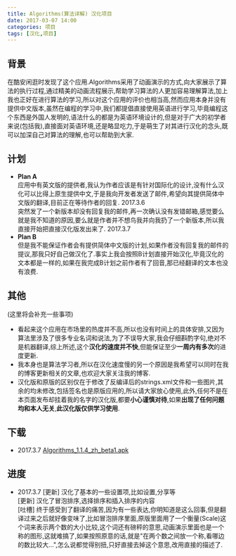 ```yaml
---
title: Algorithms(算法详解) 汉化项目
date: 2017-03-07 14:00
categories: 项目
tags: [汉化,项目]
---
```

## 背景
在酷安闲逛时发现了这个应用.Algorithms采用了动画演示的方式,向大家展示了算法的执行过程,通过精美的动画流程展示,帮助学习算法的人更加容易理解算法,加上我也正好在进行算法的学习,所以对这个应用的评价也相当高,然而应用本身并没有提供中文版本,虽然在编程的学习中,我们都提倡直接使用英语进行学习,毕竟编程这个东西是外国人发明的,语法什么的都是为英语环境设计的,但是对于广大的初学者来说(包括我),直接面对英语环境,还是略显吃力,于是萌生了对其进行汉化的念头,既可以加深自己对算法的理解,也可以帮助到大家.
## 计划
- **Plan A**  
应用中有英文版的提供者,我认为作者应该是有针对国际化的设计,没有什么汉化可以比得上原生提供中文,于是我向开发者发送了邮件,希望向其提供简体中文版的翻译,目前正在等待作者的回复.  2017.3.6  
突然发了一个新版本却没有回复我的邮件,再一次确认没有发错邮箱,感觉要么就是我不知道的原因,要么就是作者并不想鸟我并向我扔了一个新版本,所以我直接开始把直接汉化版发出来了.  2017.3.7
- **Plan B**  
但是我不能保证作者会有提供简体中文版的计划,如果作者没有回复我的邮件的提议,那我只好自己做汉化了.事实上我会按照B计划直接开始汉化,毕竟汉化的文本都是一样的,如果在我完成B计划之前作者有了回音,那已经翻译的文本也没有浪费.

## 其他
(这里将会补充一些事项)
- 看起来这个应用在市场里的热度并不高,所以也没有时间上的具体安排,又因为算法里涉及了很多专业名词和说法,为了不误导大家,我会仔细斟酌字句,绝对不是机器翻译,综上所述,这个**汉化的速度并不快**,但能保证至少**一周内有多次**的进度更新.
- 我本身也是算法学习者,所以在汉化速度慢的另一个原因是我希望可以同时在我的博客更新相关的文章,也欢迎大家关注我的博客.
- 汉化版和原版的区别仅在于修改了反编译后的strings.xml文件和一些图片,其余的均未修改,包括签名也是原版应用的,所以请大家放心使用,此外,任何不是在本页面发布却挂着我的名字的汉化版,都要**小心谨慎对待**,如果**出现了任何问题均和本人无关**,**此汉化版仅供学习使用**.

## 下载
- 2017.3.7   [Algorithms_1.1.4_zh_beta1.apk](https://raw.githubusercontent.com/lanyuanxiaoyao/Algorithm_Translation/master/apk_revision/1.1.4_zh_beta1.apk)

## 进度
- 2017.3.7
[更新] 汉化了基本的一些设置项,比如设置,分享等  
[更新] 汉化了冒泡排序,选择排序和插入排序的内容  
[吐槽] 终于感受到了翻译的痛苦,因为有一些表达,你明知道是这么回事,但是翻译过来之后就好像变味了,比如冒泡排序里面,原版里面用了一个衡量(Scale)这个词来表示两个数的大小比较,这个词还有磅秤的意思,动画演示里面也是一个称的图形,这就难搞了,如果按照原意的话,就是"在两个数之间放一个称,看哪边的数比较大...",怎么说都觉得别扭,只好直接去掉这个意思,改用直接的描述了.